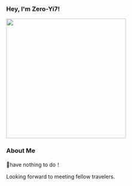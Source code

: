### Hey, I'm Zero-Yi7!

  <img src="https://octodex.github.com/images/justicetocat.jpg" width="320" height="320">

### About Me

🌱have nothing to do！

Looking forward to meeting fellow travelers.

